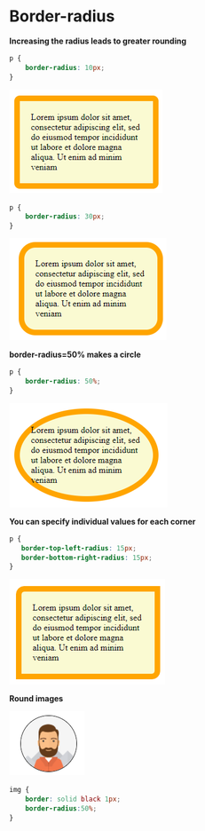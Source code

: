# Border-radius

**Increasing the radius leads to greater rounding**

```css
p {
    border-radius: 10px;
}
```

![](<../../.gitbook/assets/image (83).png>)

```css
p {
    border-radius: 30px;
}
```

![](<../../.gitbook/assets/image (89).png>)

**border-radius=50% makes a circle**

```css
p {
    border-radius: 50%;
}
```

![](<../../.gitbook/assets/image (141).png>)

**You can specify individual values for each corner**

```css
p {
   border-top-left-radius: 15px;
   border-bottom-right-radius: 15px;
}
```

![](<../../.gitbook/assets/image (12).png>)

**Round images**

![](<../../.gitbook/assets/image (123).png>)

```css
img {
    border: solid black 1px;
    border-radius:50%;
}
```

